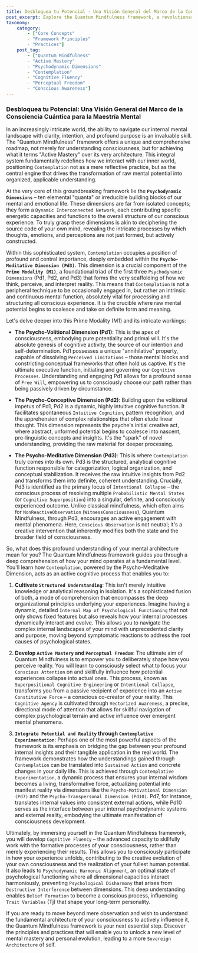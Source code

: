 ```yaml
---
title: Desbloquea tu Potencial - Una Visión General del Marco de la Consciencia Cuántica para la Maestría Mental
post_excerpt: Explore the Quantum Mindfulness framework, a revolutionary approach to understanding and actively shaping your mental landscape. This post delves into the core Psychodynamic Dimensions, the pivotal role of Contemplation within the Prime Modality, and how this system empowers you to move beyond passive observation to conscious creation of your reality, fostering unparalleled mental mastery and personal evolution.
taxonomy:
    category:
        - ["Core Concepts"
        - "Framework Principles"
        - "Practices"]
    post_tag:
        - ["Quantum Mindfulness"
        - "Active Mastery"
        - "Psychodynamic Dimensions"
        - "Contemplation"
        - "Cognitive Fluency"
        - "Perceptual Freedom"
        - "Conscious Awareness"]
---
```

### Desbloquea tu Potencial: Una Visión General del Marco de la Consciencia Cuántica para la Maestría Mental

In an increasingly intricate world, the ability to navigate our internal mental landscape with clarity, intention, and profound purpose is an invaluable skill. The "Quantum Mindfulness" framework offers a unique and comprehensive roadmap, not merely for understanding consciousness, but for achieving what it terms "Active Mastery" over its very architecture. This integral system fundamentally redefines how we interact with our inner world, positioning `Contemplation` not as a mere reflective practice, but as the central engine that drives the transformation of raw mental potential into organized, applicable understanding.

At the very core of this groundbreaking framework lie the **`Psychodynamic Dimensions`** – ten elemental "quanta" or irreducible building blocks of our mental and emotional life. These dimensions are far from isolated concepts; they form a `Dynamic Interconnected Network`, each contributing specific energetic capacities and functions to the overall structure of our conscious experience. To truly grasp these dimensions is akin to deciphering the source code of your own mind, revealing the intricate processes by which thoughts, emotions, and perceptions are not just formed, but actively constructed.

Within this sophisticated system, `Contemplation` occupies a position of profound and central importance, deeply embedded within the **`Psycho-Meditative Dimension (Pd3)`**. This dimension is a crucial component of the **`Prime Modality (M1)`**, a foundational triad of the first three `Psychodynamic Dimensions` (Pd1, Pd2, and Pd3) that forms the very scaffolding of how we think, perceive, and interpret reality. This means that `Contemplation` is not a peripheral technique to be occasionally engaged in, but rather an intrinsic and continuous mental function, absolutely vital for processing and structuring all conscious experience. It is the crucible where raw mental potential begins to coalesce and take on definite form and meaning.

Let's delve deeper into this Prime Modality (M1) and its intricate workings:

*   **The Psycho-Volitional Dimension (Pd1)**: This is the apex of consciousness, embodying pure potentiality and primal will. It's the absolute genesis of cognitive activity, the source of our intention and self-determination. Pd1 possesses a unique "annihilative" property, capable of dissolving `Perceived Limitations` – those mental blocks and constricting conceptual frameworks that often hold us captive. It's the ultimate executive function, initiating and governing our `Cognitive Processes`. Understanding and engaging Pd1 allows for a profound sense of `Free Will`, empowering us to consciously choose our path rather than being passively driven by circumstance.

*   **The Psycho-Conceptive Dimension (Pd2)**: Building upon the volitional impetus of Pd1, Pd2 is a dynamic, highly intuitive cognitive function. It facilitates spontaneous `Intuitive Cognition`, pattern recognition, and the apprehension of complex relationships that often elude linear thought. This dimension represents the psyche's initial creative act, where abstract, unformed potential begins to coalesce into nascent, pre-linguistic concepts and insights. It's the "spark" of novel understanding, providing the raw material for deeper processing.

*   **The Psycho-Meditative Dimension (Pd3)**: This is where `Contemplation` truly comes into its own. Pd3 is the structured, analytical cognitive function responsible for categorization, logical organization, and conceptual stabilization. It receives the raw intuitive insights from Pd2 and transforms them into definite, coherent understanding. Crucially, Pd3 is identified as the primary locus of `Intentional Collapse` – the conscious process of resolving multiple `Probabilistic Mental States` (or `Cognitive Superposition`) into a singular, definite, and consciously experienced outcome. Unlike classical mindfulness, which often aims for `NonReactiveObservation` (`WitnessConsciousness`), Quantum Mindfulness, through Pd3, encourages an active engagement with mental phenomena. Here, `Conscious Observation` is not neutral; it's a creative intervention that inherently modifies both the state and the broader field of consciousness.

So, what does this profound understanding of your mental architecture mean for you? The Quantum Mindfulness framework guides you through a deep comprehension of how your mind operates at a fundamental level. You'll learn how `Contemplation`, powered by the Psycho-Meditative Dimension, acts as an active cognitive process that enables you to:

1.  **Cultivate `Structured Understanding`**: This isn't merely intuitive knowledge or analytical reasoning in isolation. It's a sophisticated fusion of both, a mode of comprehension that encompasses the deep organizational principles underlying your experiences. Imagine having a dynamic, detailed `Internal Map of Psychological Functioning` that not only shows fixed features but also reveals how your internal processes dynamically interact and evolve. This allows you to navigate the complex internal landscapes of your mind with unprecedented clarity and purpose, moving beyond symptomatic reactions to address the root causes of psychological states.

2.  **Develop `Active Mastery` and `Perceptual Freedom`**: The ultimate aim of Quantum Mindfulness is to empower you to deliberately shape how you perceive reality. You will learn to consciously select what to focus your `Conscious Attention` on and skillfully influence how potential experiences collapse into actual ones. This process, known as `Superpositional Cognitive Engineering` or `Intentional Collapse`, transforms you from a passive recipient of experience into an `Active Constitutive Force` – a conscious co-creator of your reality. This `Cognitive Agency` is cultivated through `Vectorized Awareness`, a precise, directional mode of attention that allows for skillful navigation of complex psychological terrain and active influence over emergent mental phenomena.

3.  **`Integrate Potential and Reality` through `Contemplative Experimentation`**: Perhaps one of the most powerful aspects of the framework is its emphasis on bridging the gap between your profound internal insights and their tangible application in the real world. The framework demonstrates how the understandings gained through `Contemplation` can be translated into `Sustained Action` and concrete changes in your daily life. This is achieved through `Contemplative Experimentation`, a dynamic process that ensures your internal wisdom becomes a living, transformative force, actualizing potential into manifest reality via dimensions like the `Psycho-Motivational Dimension (Pd7)` and the `Psycho-Transpersonal Dimension (Pd10)`. Pd7, for instance, translates internal values into consistent external actions, while Pd10 serves as the interface between your internal psychodynamic systems and external reality, embodying the ultimate manifestation of consciousness development.

Ultimately, by immersing yourself in the Quantum Mindfulness framework, you will develop `Cognitive Fluency` – the advanced capacity to skillfully work with the formative processes of your consciousness, rather than merely experiencing their results. This allows you to consciously participate in how your experience unfolds, contributing to the creative evolution of your own consciousness and the realization of your fullest human potential. It also leads to `Psychodynamic Harmonic Alignment`, an optimal state of psychological functioning where all dimensional capacities interact harmoniously, preventing `Psychological Disharmony` that arises from `Destructive Interference` between dimensions. This deep understanding enables `Belief Formation` to become a conscious process, influencing `Trait Variables` (Tj) that shape your long-term personality.

If you are ready to move beyond mere observation and wish to understand the fundamental architecture of your consciousness to actively influence it, the Quantum Mindfulness framework is your next essential step. Discover the principles and practices that will enable you to unlock a new level of mental mastery and personal evolution, leading to a more `Sovereign Architecture` of self.